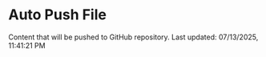 # Auto Push File

Content that will be pushed to GitHub repository.
Last updated: 07/13/2025, 11:41:21 PM
